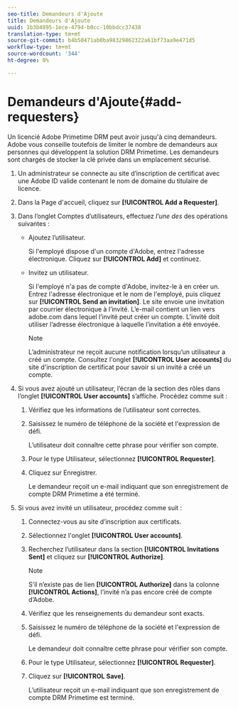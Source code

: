 ```yaml
---
seo-title: Demandeurs d'Ajoute
title: Demandeurs d'Ajoute
uuid: 1b3b4895-1ece-4794-b0cc-10bbdcc37438
translation-type: tm+mt
source-git-commit: b4b50471ab0ba98329862322a61bf73aa9e471d5
workflow-type: tm+mt
source-wordcount: '344'
ht-degree: 0%

---
```



# Demandeurs d&#39;Ajoute{#add-requesters}

Un licencié Adobe Primetime DRM peut avoir jusqu&#39;à cinq demandeurs. Adobe vous conseille toutefois de limiter le nombre de demandeurs aux personnes qui développent la solution DRM Primetime. Les demandeurs sont chargés de stocker la clé privée dans un emplacement sécurisé.

1. Un administrateur se connecte au site d’inscription de certificat avec une Adobe ID valide contenant le nom de domaine du titulaire de licence.
1. Dans la Page d&#39;accueil, cliquez sur **[!UICONTROL Add a Requester]**.
1. Dans l’onglet Comptes d’utilisateurs, effectuez *l’une des* des opérations suivantes :

   * Ajoutez l’utilisateur.

      Si l&#39;employé dispose d&#39;un compte d&#39;Adobe, entrez l&#39;adresse électronique. Cliquez sur **[!UICONTROL Add]** et continuez.
   * Invitez un utilisateur.

      Si l&#39;employé n&#39;a pas de compte d&#39;Adobe, invitez-le à en créer un. Entrez l&#39;adresse électronique et le nom de l&#39;employé, puis cliquez sur **[!UICONTROL Send an invitation]**. Le site envoie une invitation par courrier électronique à l’invité. L’e-mail contient un lien vers adobe.com dans lequel l’invité peut créer un compte. L’invité doit utiliser l’adresse électronique à laquelle l’invitation a été envoyée.

      >[!NOTE]
      >
      >L’administrateur ne reçoit aucune notification lorsqu’un utilisateur a créé un compte. Consultez l&#39;onglet **[!UICONTROL User accounts]** du site d&#39;inscription de certificat pour savoir si un invité a créé un compte.

1. Si vous avez ajouté un utilisateur, l’écran de la section des rôles dans l’onglet **[!UICONTROL User accounts]** s’affiche. Procédez comme suit :

   1. Vérifiez que les informations de l’utilisateur sont correctes.
   1. Saisissez le numéro de téléphone de la société et l&#39;expression de défi.

      L’utilisateur doit connaître cette phrase pour vérifier son compte.
   1. Pour le type Utilisateur, sélectionnez **[!UICONTROL Requester]**.
   1. Cliquez sur Enregistrer.

      Le demandeur reçoit un e-mail indiquant que son enregistrement de compte DRM Primetime a été terminé.

1. Si vous avez invité un utilisateur, procédez comme suit :

   1. Connectez-vous au site d’inscription aux certificats.
   1. Sélectionnez l&#39;onglet **[!UICONTROL User accounts]**.
   1. Recherchez l’utilisateur dans la section **[!UICONTROL Invitations Sent]** et cliquez sur **[!UICONTROL Authorize]**.

      >[!NOTE]
      >
      >S’il n’existe pas de lien **[!UICONTROL Authorize]** dans la colonne **[!UICONTROL Actions]**, l’invité n’a pas encore créé de compte d’Adobe.

   1. Vérifiez que les renseignements du demandeur sont exacts.
   1. Saisissez le numéro de téléphone de la société et l&#39;expression de défi.

      Le demandeur doit connaître cette phrase pour vérifier son compte.
   1. Pour le type Utilisateur, sélectionnez **[!UICONTROL Requester]**.
   1. Cliquez sur **[!UICONTROL Save]**.

      L’utilisateur reçoit un e-mail indiquant que son enregistrement de compte DRM Primetime est terminé.

